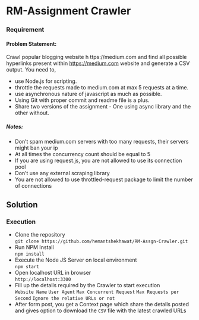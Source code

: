 # RM-Assignment Crawler

### Requirement
#### Problem Statement:

Crawl popular blogging website h  ttps://medium.com  and find all possible hyperlinks present within  https://medium.com  website and generate a CSV output.
You need to,
* use Node.js for scripting.
* throttle the requests made to medium.com at max 5 requests at a time.
* use asynchronous nature of javascript as much as possible.
* Using Git with proper commit and readme file is a plus.
* Share two versions of the assignment - One using async library and the other without.
##### Notes:
* Don’t spam medium.com servers with too many requests, their servers might ban your ip
* At all times the concurrency count should be equal to 5
* If you are using request.js, you are not allowed to use its connection pool
* Don’t use any external scraping library
* You are not allowed to use throttled-request package to limit the number of connections



## Solution




### Execution

* Clone the repository  
    `git clone https://github.com/hemantshekhawat/RM-Assgn-Crawler.git`
* Run NPM Install  
    `npm install`
* Execute the Node JS Server on local environment  
    `npm start`
* Open localhost URL in browser   
    `http://localhost:3300`
* Fill up the details required by the Crawler to start execution  
    `Website Name` `User Agent` `Max Concurrent Request` `Max Requests per Second`
    `Ignore the relative URLs or not`
* After form post, you get a Context page which share the details posted and gives option to download the `CSV` file with the latest crawled URLs 